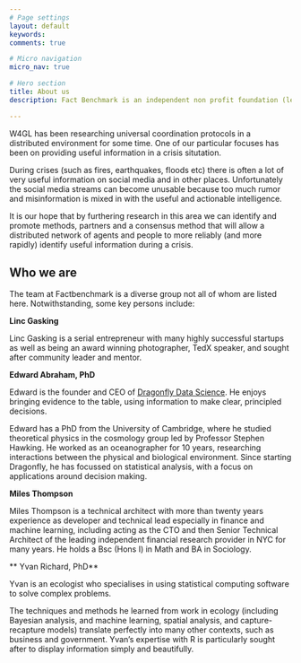 ```yaml
---
# Page settings
layout: default
keywords:
comments: true

# Micro navigation
micro_nav: true

# Hero section
title: About us
description: Fact Benchmark is an independent non profit foundation (legal status currently pending). We were initially founded by <b>W4GL</b> which is as an organisation doing research into resilient coordination protocols in distributed, unreliable environments.

---
```


W4GL has been researching universal coordination protocols in a distributed environment for some time. One of our particular focuses has been on providing useful information in a crisis situtation. 

During crises (such as fires, earthquakes, floods etc) there is often a lot of very useful information on social media and in other places. Unfortunately the social media streams can become unusable because too much rumor and misinformation is mixed in with the useful and actionable intelligence.

It is our hope that by furthering research in this area we can identify and promote methods, partners and a consensus method that will allow a distributed network of agents and people to more reliably (and more rapidly) identify useful information during a crisis. 

## Who we are

The team at Factbenchmark is a diverse group not all of whom are listed here. Notwithstanding, some key persons include: 

**Linc Gasking**

Linc Gasking is a serial entrepreneur with many highly successful startups as well as being an award winning photographer, TedX speaker, and sought after community leader and mentor.

**Edward Abraham, PhD**

Edward is the founder and CEO of <a href="https://www.dragonfly.co.nz">Dragonfly Data Science</a>. He enjoys bringing evidence to the table, using information to make clear, principled decisions.

Edward has a PhD from the University of Cambridge, where he studied theoretical physics in the cosmology group led by Professor Stephen Hawking. He worked as an oceanographer for 10 years, researching interactions between the physical and biological environment. Since starting Dragonfly, he has focussed on statistical analysis, with a focus on applications around decision making. 

**Miles Thompson**

Miles Thompson is a technical architect with more than twenty years experience as developer and technical lead especially in finance and machine learning, including acting as the CTO and then Senior Technical Architect of the leading independent financial research provider in NYC for many years. He holds a Bsc (Hons I) in Math and BA in Sociology.

** Yvan Richard, PhD**

Yvan is an ecologist who specialises in using statistical computing software  to solve complex problems.

The techniques and methods he learned from work in ecology (including Bayesian analysis, and machine learning, spatial analysis, and capture-recapture models) translate perfectly into many other contexts, such as business and government. Yvan’s expertise with R is particularly sought after to display information simply and beautifully.


